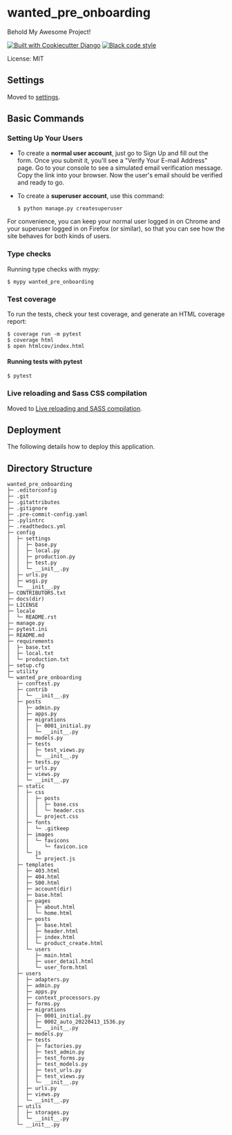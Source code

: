 # wanted_pre_onboarding

Behold My Awesome Project!

[![Built with Cookiecutter Django](https://img.shields.io/badge/built%20with-Cookiecutter%20Django-ff69b4.svg?logo=cookiecutter)](https://github.com/cookiecutter/cookiecutter-django/)
[![Black code style](https://img.shields.io/badge/code%20style-black-000000.svg)](https://github.com/ambv/black)

License: MIT

## Settings

Moved to [settings](http://cookiecutter-django.readthedocs.io/en/latest/settings.html).

## Basic Commands

### Setting Up Your Users

-   To create a **normal user account**, just go to Sign Up and fill out the form. Once you submit it, you'll see a "Verify Your E-mail Address" page. Go to your console to see a simulated email verification message. Copy the link into your browser. Now the user's email should be verified and ready to go.

-   To create a **superuser account**, use this command:

        $ python manage.py createsuperuser

For convenience, you can keep your normal user logged in on Chrome and your superuser logged in on Firefox (or similar), so that you can see how the site behaves for both kinds of users.

### Type checks

Running type checks with mypy:

    $ mypy wanted_pre_onboarding

### Test coverage

To run the tests, check your test coverage, and generate an HTML coverage report:

    $ coverage run -m pytest
    $ coverage html
    $ open htmlcov/index.html

#### Running tests with pytest

    $ pytest

### Live reloading and Sass CSS compilation

Moved to [Live reloading and SASS compilation](https://cookiecutter-django.readthedocs.io/en/latest/developing-locally.html#sass-compilation-live-reloading).

## Deployment

The following details how to deploy this application.

## Directory Structure

```
wanted_pre_onboarding
├─ .editorconfig
├─ .git
├─ .gitattributes
├─ .gitignore
├─ .pre-commit-config.yaml
├─ .pylintrc
├─ .readthedocs.yml
├─ config
│  ├─ settings
│  │  ├─ base.py
│  │  ├─ local.py
│  │  ├─ production.py
│  │  ├─ test.py
│  │  └─ __init__.py
│  ├─ urls.py
│  ├─ wsgi.py
│  └─ __init__.py
├─ CONTRIBUTORS.txt
├─ docs(dir)
├─ LICENSE
├─ locale
│  └─ README.rst
├─ manage.py
├─ pytest.ini
├─ README.md
├─ requirements
│  ├─ base.txt
│  ├─ local.txt
│  └─ production.txt
├─ setup.cfg
├─ utility
└─ wanted_pre_onboarding
   ├─ conftest.py
   ├─ contrib
   │  └─ __init__.py
   ├─ posts
   │  ├─ admin.py
   │  ├─ apps.py
   │  ├─ migrations
   │  │  ├─ 0001_initial.py
   │  │  └─ __init__.py
   │  ├─ models.py
   │  ├─ tests
   │  │  ├─ test_views.py
   │  │  └─ __init__.py
   │  ├─ tests.py
   │  ├─ urls.py
   │  ├─ views.py
   │  └─ __init__.py
   ├─ static
   │  ├─ css
   │  │  ├─ posts
   │  │  │  ├─ base.css
   │  │  │  └─ header.css
   │  │  └─ project.css
   │  ├─ fonts
   │  │  └─ .gitkeep
   │  ├─ images
   │  │  └─ favicons
   │  │     └─ favicon.ico
   │  └─ js
   │     └─ project.js
   ├─ templates
   │  ├─ 403.html
   │  ├─ 404.html
   │  ├─ 500.html
   │  ├─ account(dir)
   │  ├─ base.html
   │  ├─ pages
   │  │  ├─ about.html
   │  │  └─ home.html
   │  ├─ posts
   │  │  ├─ base.html
   │  │  ├─ header.html
   │  │  ├─ index.html
   │  │  └─ product_create.html
   │  └─ users
   │     ├─ main.html
   │     ├─ user_detail.html
   │     └─ user_form.html
   ├─ users
   │  ├─ adapters.py
   │  ├─ admin.py
   │  ├─ apps.py
   │  ├─ context_processors.py
   │  ├─ forms.py
   │  ├─ migrations
   │  │  ├─ 0001_initial.py
   │  │  ├─ 0002_auto_20220413_1536.py
   │  │  └─ __init__.py
   │  ├─ models.py
   │  ├─ tests
   │  │  ├─ factories.py
   │  │  ├─ test_admin.py
   │  │  ├─ test_forms.py
   │  │  ├─ test_models.py
   │  │  ├─ test_urls.py
   │  │  ├─ test_views.py
   │  │  └─ __init__.py
   │  ├─ urls.py
   │  ├─ views.py
   │  └─ __init__.py
   ├─ utils
   │  ├─ storages.py
   │  └─ __init__.py
   └─ __init__.py

```